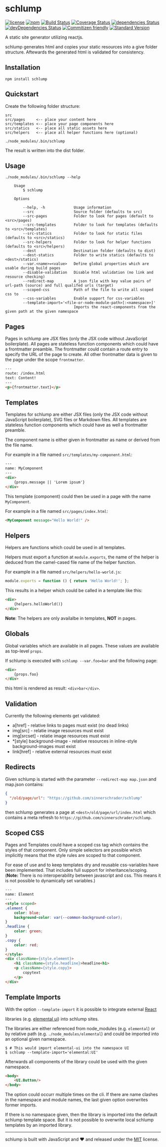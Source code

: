# schlump

[![license](https://img.shields.io/github/license/sinnerschrader/schlump.svg)](https://github.com/sinnerschrader/schlump/blob/master/LICENSE)
[![npm](https://img.shields.io/npm/v/schlump.svg)](https://www.npmjs.com/package/schlump)
[![Build Status](https://travis-ci.org/sinnerschrader/schlump.svg?branch=master)](https://travis-ci.org/sinnerschrader/schlump)
[![Coverage Status](https://coveralls.io/repos/github/sinnerschrader/schlump/badge.svg?branch=master)](https://coveralls.io/github/sinnerschrader/schlump?branch=master)
[![dependencies Status](https://david-dm.org/sinnerschrader/schlump/status.svg)](https://david-dm.org/sinnerschrader/schlump)
[![devDependencies Status](https://david-dm.org/sinnerschrader/schlump/dev-status.svg)](https://david-dm.org/sinnerschrader/schlump?type=dev)
[![Commitizen friendly](https://img.shields.io/badge/commitizen-friendly-brightgreen.svg)](http://commitizen.github.io/cz-cli/)
[![Standard Version](https://img.shields.io/badge/release-standard%20version-brightgreen.svg)](https://github.com/conventional-changelog/standard-version)

A static site generator utilizing reactjs.

schlump generates html and copies your static resources into a give folder structure. Aftewards the generated html
is validated for consistency.

## Installation

```shell
npm install schlump
```

## Quickstart

Create the following folder structure:

    src
    src/pages     <-- place your content here
    src/templates <-- place your page components here
    src/statics   <-- place all static assets here
    src/helpers   <-- place all helper functions here (optional)

```shell
./node_modules/.bin/schlump
```

The result is written into the dist folder.

## Usage

```shell
./node_modules/.bin/schlump --help

    Usage
        $ schlump

    Options

        --help, -h             Usage information
        --src                  Source folder (defaults to src)
        --src-pages            Folder to look for pages (default to <src>/pages)
        --src-templates        Folder to look for templates (defaults to <src>/templates)
        --src-statics          Folder to look for static files (defaults to <src>/statics)
        --src-helpers          Folder to look for helper functions (defaults to <src>/helpers)
        --dest                 Destination folder (defaults to dist)
        --dest-statics         Folder to write statics (defaults to <dest>/statics)
        --var.<name>=<value>   Define global properties which are usable during build pages
        --disable-validation   Disable html validation (no link and resource checking)
        --redirect-map         A json file with key value pairs of url-path (source) and full qualifed urls (target)
        --scoped-css           Path of the file to write all scoped css to
        --css-variables        Enable support for css-variables
        --template-import='<file-or-node-module-path>[:<namespace>]'
                               Imports the react-components from the given path at the given namespace

```

## Pages

Pages in schlump are JSX files (only the JSX code without JavaScript boilerplate).
All pages are stateless function components which could have a frontmatter preamble.
The frontmatter could contain a route entry to specify the URL of the page to create.
All other frontmatter data is given to the page under the scope `frontmatter`.

```html
---
route: /index.html
text: Content!
---
<p>{frontmatter.text}</p>
```

## Templates

Templates for schlump are either JSX files (only the JSX code without JavaScript boilerplate), SVG files or Markdown files.
All templates are stateless function components which could have as well a frontmatter preamble.

The component name is either given in frontmatter as name or derived from the file name.

For example in a file named `src/templates/my-component.html`:

```html
---
name: MyComponent
---
<div>
    {props.message || 'Lorem ipsum'}
</div>
```

This template (component) could then be used in a page with the name `MyComponent`.

For example in a file named `src/pages/index.html`:

```html
<MyComponent message="Hello World!" />
```

## Helpers

Helpers are functions which could be used in all templates.

Helpers must export a function at `module.exports`, the name of the helper is deduced from the camel-cased file
name of the helper function.

For example in a file named `src/helpers/hello-world.js`:

```js
module.exports = function () { return 'Hello World!'; };
```

This results in a helper which could be called in a template like this:

```html
<div>
    {helpers.helloWorld()}
</div>
```

**Note**: The helpers are only availalbe in templates, **NOT** in pages.

## Globals

Global variables which are available in all pages. These values are available as top-level `props`.

If schlump is executed with `schlump --var.foo=bar` and the following page:

```html
<div>
    {props.foo}
</div>
```

this html is rendered as result: `<div>bar</div>`.

## Validation

Currently the following elements get validated:

* a[href] - relative links to pages must exist (no dead links)
* img[src] - relatie image resources must exist
* img[srcset] - relatie image resources must exist
* *[style] background-image - relative resources in inline-style background-images must exist
* link[href] - relative external resources must exist

## Redirects

Given schlump is started with the parameter `--redirect-map map.json` and map.json contains:

```json
{
  "/old/page/url": "https://github.com/sinnerschrader/schlump"
}
```

then schlump generates a page at `<dest>/old/page/url/index.html` which contains a meta refresh
to `https://github.com/sinnerschrader/schlump`.

## Scoped CSS

Pages and Templates could have a scoped css tag which contains the styles of that component.
Only simple selectors are possible which implicitly means that the style rules are scoped to that component.

For ease of use and to keep templates dry and reusable css-variables have been implemented.
That includes full support for inheritance/scoping. (__Note:__ There is no interoperability between javascript and css.
This means it is not possible to dynamically set variables.)

```html
---
name: Element
---
<style scoped>
.element {
    color: blue;
    background-color: var(--common-background-color);
}
.headline {
    color: green;
}
.copy {
    color: red;
}
</style>
<div className={style.element}>
    <h1 className={style.headline}>headline<h1>
    <p className={style.copy}>
        copytext
    </p>
</div>
```

## Template Imports

With the option `--template-import` it is possible to integrate external [React](https://reactjs.com) 

libraries (e.g. [elemental ui](http://elemental-ui.com/)) into schlump sites.

The libraries are either referenced from node_modules (e.g. `elemental`) or by relative path
(e.g. `./node_modules/elemental`) and could be imported into an optional given namespace.

```shell
$ # This would import elemental-ui into the namespace UI
$ schlump --template-import='elemental:UI'
```

Afterwards all components of the library could be used with the given namespace.

```html
<body>
    <UI.Button/>
</body>
```

The option could occurr multiple times on the cli. If there are name clashes in the namespace and module names, the
last given option overwrites former imports.

If there is no namespace given, then the library is imported into the default schlump template space. But it is not
possible to overwrite local schlump templates by an imported library.

---
schlump is built with JavaScript and :heart: and released under the
[MIT](./LICENSE) license.
